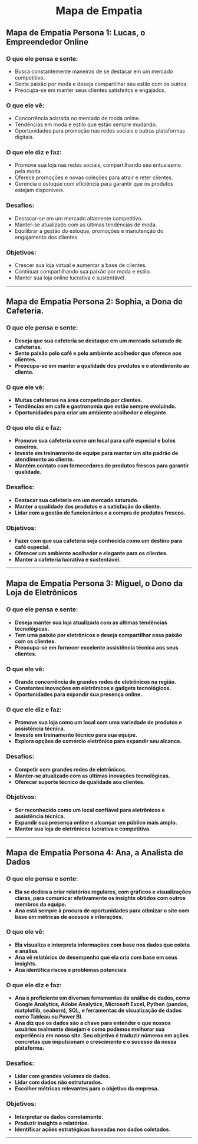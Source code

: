 <div align="center">
<h1> Mapa de Empatia </h1>
</div>
<h2> <strong> Mapa de Empatia Persona 1:</strong> Lucas, o Empreendedor Online</h2>

<h3> <strong> O que ele pensa e sente: </strong> </h2>

- Busca constantemente maneiras de se destacar em um mercado competitivo.
- Sente paixão por moda e deseja compartilhar seu estilo com os outros.
- Preocupa-se em manter seus clientes satisfeitos e engajados.

<h3> <strong> O que ele vê: </strong> </h2>

- Concorrência acirrada no mercado de moda online.
- Tendências em moda e estilo que estão sempre mudando.
- Oportunidades para promoção nas redes sociais e outras plataformas digitais.

<h3> <strong> O que ele diz e faz: </strong> </h2>

- Promove sua loja nas redes sociais, compartilhando seu entusiasmo pela moda.
- Oferece promoções e novas coleções para atrair e reter clientes.
- Gerencia o estoque com eficiência para garantir que os produtos estejam
disponíveis.

<h3> <strong> Desafios: </strong> </h2>

- Destacar-se em um mercado altamente competitivo.
- Manter-se atualizado com as últimas tendências de moda.
- Equilibrar a gestão do estoque, promoções e manutenção do engajamento dos
clientes.

<h3> <strong> Objetivos: </strong> </h2>

- Crescer sua loja virtual e aumentar a base de clientes.
- Continuar compartilhando sua paixão por moda e estilo.
- Manter sua loja online lucrativa e sustentável.

---

<h2> <strong> Mapa de Empatia Persona 2: Sophia, a Dona de Cafeteria.</h2>

  <h3> <strong> O que ele pensa e sente: </strong> </h2>
  
  - Deseja que sua cafeteria se destaque em um mercado saturado de cafeterias.
  - Sente paixão pelo café e pelo ambiente acolhedor que oferece aos clientes.
  - Preocupa-se em manter a qualidade dos produtos e o atendimento ao cliente.
  
  <h3> <strong> O que ele vê: </strong> </h2>

  - Muitas cafeterias na área competindo por clientes.
  - Tendências em café e gastronomia que estão sempre evoluindo.
  - Oportunidades para criar um ambiente acolhedor e elegante.
  
  <h3> <strong> O que ele diz e faz: </strong> </h2>

  - Promove sua cafeteria como um local para café especial e bolos caseiros.
  - Investe em treinamento de equipe para manter um alto padrão de atendimento ao cliente.
  - Mantém contato com fornecedores de produtos frescos para garantir qualidade.
  
  <h3> <strong> Desafios: </strong> </h2>
  
  - Destacar sua cafeteria em um mercado saturado.
  - Manter a qualidade dos produtos e a satisfação do cliente.
  - Lidar com a gestão de funcionários e a compra de produtos frescos.
  
  <h3> <strong> Objetivos: </strong> </h2>
  
  - Fazer com que sua cafeteria seja conhecida como um destino para café especial.
  - Oferecer um ambiente acolhedor e elegante para os clientes.
  - Manter a cafeteria lucrativa e sustentável.

---

<h2> <strong> Mapa de Empatia Persona 3: Miguel, o Dono da Loja de Eletrônicos</h2>
  
  <h3> <strong> O que ele pensa e sente: </strong> </h2>
  
  - Deseja manter sua loja atualizada com as últimas tendências tecnológicas.
  - Tem uma paixão por eletrônicos e deseja compartilhar essa paixão com os clientes.
  - Preocupa-se em fornecer excelente assistência técnica aos seus clientes.
  
  <h3> <strong> O que ele vê: </strong> </h2>

  - Grande concorrência de grandes redes de eletrônicos na região.
  - Constantes inovações em eletrônicos e gadgets tecnológicos.
  - Oportunidades para expandir sua presença online.
  
  <h3> <strong> O que ele diz e faz: </strong> </h2>

  - Promove sua loja como um local com uma variedade de produtos e assistência técnica.
  - Investe em treinamento técnico para sua equipe.
  - Explora opções de comércio eletrônico para expandir seu alcance.
    
  <h3> <strong> Desafios: </strong> </h2>

  - Competir com grandes redes de eletrônicos.
  - Manter-se atualizado com as últimas inovações tecnológicas.
  - Oferecer suporte técnico de qualidade aos clientes.

  <h3> <strong> Objetivos: </strong> </h2>

  - Ser reconhecido como um local confiável para eletrônicos e assistência técnica.
  - Expandir sua presença online e alcançar um público mais amplo.
  - Manter sua loja de eletrônicos lucrativa e competitiva.
    
---

<h2> <strong> Mapa de Empatia Persona 4: Ana, a Analista de Dados</h2>
  
<h3> <strong> O que ele pensa e sente: </strong> </h2>

- Ela se dedica a criar relatórios regulares, com gráficos e visualizações claras, para comunicar efetivamente os insights obtidos com outros membros da equipe.
- Ana está sempre à procura de oportunidades para otimizar o site com base em métricas de acessos e interações.

<h3> <strong> O que ele vê: </strong> </h2>

- Ela visualiza e interpreta informações com base nos dados que coleta e analisa.
- Ana vê relatórios de desempenho que ela cria com base em seus insights.
- Ana identifica riscos e problemas potenciais

<h3> <strong> O que ele diz e faz: </strong> </h2>

- Ana é proficiente em diversas ferramentas de análise de dados, como Google
Analytics, Adobe Analytics, Microsoft Excel, Python (pandas, matplotlib, seaborn),
SQL, e ferramentas de visualização de dados como Tableau ou Power BI.
- Ana diz que os dados são a chave para entender o que nossos usuários realmente
desejam e como podemos melhorar sua experiência em nosso site. Seu objetivo é
traduzir números em ações concretas que impulsionam o crescimento e o sucesso
da nossa plataforma.

<h3> <strong> Desafios: </strong> </h2>

- Lidar com grandes volumes de dados.
- Lidar com dados não estruturados.
- Escolher métricas relevantes para o objetivo da empresa.
  
<h3> <strong> Objetivos: </strong> </h2>

- Interpretar os dados corretamente.
- Produzir insights e relatórios.
- Identificar ações estratégicas baseadas nos dados coletados.

---
